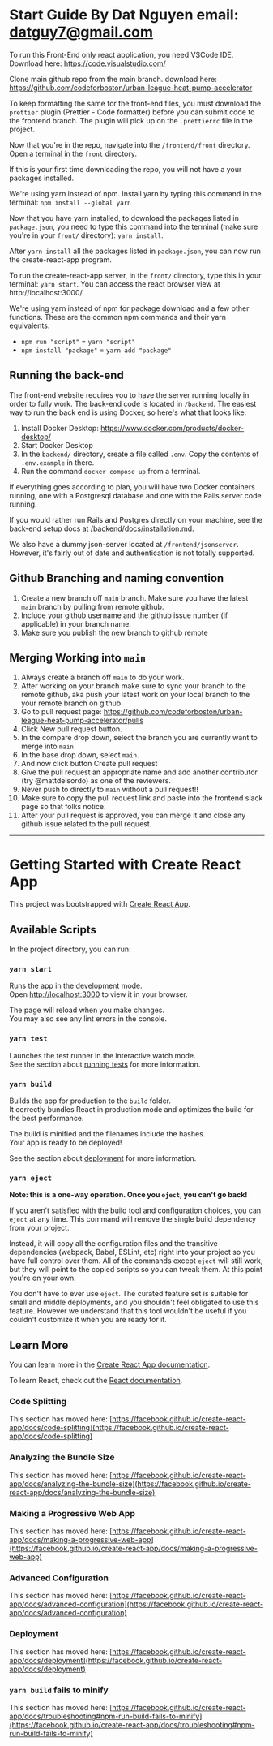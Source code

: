 # Start Guide By Dat Nguyen email: datguy7@gmail.com

To run this Front-End only react application, you need VSCode IDE.
Download here: https://code.visualstudio.com/

Clone main github repo from the main branch.
download here: https://github.com/codeforboston/urban-league-heat-pump-accelerator

To keep formatting the same for the front-end files, you must download the `prettier` plugin (Prettier - Code formatter) before you can submit code to the frontend branch. The plugin will pick up on the `.prettierrc` file in the project.

Now that you're in the repo, navigate into the `/frontend/front` directory. Open a terminal in the `front` directory.

If this is your first time downloading the repo, you will not have a your packages installed.

We're using yarn instead of npm. Install yarn by typing this command in the terminal: `npm install --global yarn`

Now that you have yarn installed, to download the packages listed in `package.json`, you need to type this command into the terminal (make sure you're in your `front/` directory): `yarn install`.

After `yarn install` all the packages listed in `package.json`, you can now run the create-react-app program.

To run the create-react-app server, in the `front/` directory, type this in your terminal: `yarn start`. You can access the react browser view at http://localhost:3000/.

We're using yarn instead of npm for package download and a few other functions. These are the common npm commands and their yarn equivalents.

- `npm run "script"` = `yarn "script"`
- `npm install "package"` = `yarn add "package"`

## Running the back-end

The front-end website requires you to have the server running locally in order to fully work. The back-end code is located in `/backend`. The easiest way to run the back end is using Docker, so here's what that looks like:

1. Install Docker Desktop: https://www.docker.com/products/docker-desktop/
2. Start Docker Desktop
3. In the `backend/` directory, create a file called `.env`. Copy the contents of `.env.example` in there.
4. Run the command `docker compose up` from a terminal.

If everything goes according to plan, you will have two Docker containers running, one with a Postgresql database and one with the Rails server code running.

If you would rather run Rails and Postgres directly on your machine, see the back-end setup docs at [/backend/docs/installation.md](../../backend/docs/installation.md).

We also have a dummy json-server located at `/frontend/jsonserver`. However, it's fairly out of date and authentication is not totally supported.

## Github Branching and naming convention

1. Create a new branch off `main` branch. Make sure you have the latest `main` branch by pulling from remote github.
2. Include your github username and the github issue number (if applicable) in your branch name.
3. Make sure you publish the new branch to github remote

## Merging Working into `main`

1. Always create a branch off `main` to do your work.
2. After working on your branch make sure to sync your branch to the remote github, aka push your latest work on your local branch to the your remote branch on github
3. Go to pull request page: https://github.com/codeforboston/urban-league-heat-pump-accelerator/pulls
4. Click New pull request button.
5. In the compare drop down, select the branch you are currently want to merge into `main`
6. In the base drop down, select `main`.
7. And now click button Create pull request
8. Give the pull request an appropriate name and add another contributor (try @mattdelsordo) as one of the reviewers.
9. Never push to directly to `main` without a pull request!!
10. Make sure to copy the pull request link and paste into the frontend slack page so that folks notice.
11. After your pull request is approved, you can merge it and close any github issue related to the pull request.

---

# Getting Started with Create React App

This project was bootstrapped with [Create React App](https://github.com/facebook/create-react-app).

## Available Scripts

In the project directory, you can run:

### `yarn start`

Runs the app in the development mode.\
Open [http://localhost:3000](http://localhost:3000) to view it in your browser.

The page will reload when you make changes.\
You may also see any lint errors in the console.

### `yarn test`

Launches the test runner in the interactive watch mode.\
See the section about [running tests](https://facebook.github.io/create-react-app/docs/running-tests) for more information.

### `yarn build`

Builds the app for production to the `build` folder.\
It correctly bundles React in production mode and optimizes the build for the best performance.

The build is minified and the filenames include the hashes.\
Your app is ready to be deployed!

See the section about [deployment](https://facebook.github.io/create-react-app/docs/deployment) for more information.

### `yarn eject`

**Note: this is a one-way operation. Once you `eject`, you can't go back!**

If you aren't satisfied with the build tool and configuration choices, you can `eject` at any time. This command will remove the single build dependency from your project.

Instead, it will copy all the configuration files and the transitive dependencies (webpack, Babel, ESLint, etc) right into your project so you have full control over them. All of the commands except `eject` will still work, but they will point to the copied scripts so you can tweak them. At this point you're on your own.

You don't have to ever use `eject`. The curated feature set is suitable for small and middle deployments, and you shouldn't feel obligated to use this feature. However we understand that this tool wouldn't be useful if you couldn't customize it when you are ready for it.

## Learn More

You can learn more in the [Create React App documentation](https://facebook.github.io/create-react-app/docs/getting-started).

To learn React, check out the [React documentation](https://reactjs.org/).

### Code Splitting

This section has moved here: [https://facebook.github.io/create-react-app/docs/code-splitting](https://facebook.github.io/create-react-app/docs/code-splitting)

### Analyzing the Bundle Size

This section has moved here: [https://facebook.github.io/create-react-app/docs/analyzing-the-bundle-size](https://facebook.github.io/create-react-app/docs/analyzing-the-bundle-size)

### Making a Progressive Web App

This section has moved here: [https://facebook.github.io/create-react-app/docs/making-a-progressive-web-app](https://facebook.github.io/create-react-app/docs/making-a-progressive-web-app)

### Advanced Configuration

This section has moved here: [https://facebook.github.io/create-react-app/docs/advanced-configuration](https://facebook.github.io/create-react-app/docs/advanced-configuration)

### Deployment

This section has moved here: [https://facebook.github.io/create-react-app/docs/deployment](https://facebook.github.io/create-react-app/docs/deployment)

### `yarn build` fails to minify

This section has moved here: [https://facebook.github.io/create-react-app/docs/troubleshooting#npm-run-build-fails-to-minify](https://facebook.github.io/create-react-app/docs/troubleshooting#npm-run-build-fails-to-minify)
